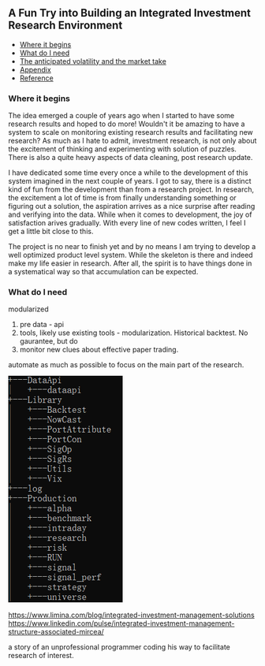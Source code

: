 #

## A Fun Try into Building an Integrated Investment Research Environment

- [Where it begins](#beg)
- [What do I need](#need)
- [The anticipated volatility and the market take](#info)
- [Appendix](#appendix)
- [Reference](#ref)

### Where it begins <a name="beg"></a>

The idea emerged a couple of years ago when I started to have some research results and hoped to do more! Wouldn't it be amazing to have a system to scale on monitoring existing research results and facilitating new research? As much as I hate to admit, investment research, is not only about the excitement of thinking and experimenting with solution of puzzles. There is also a quite heavy aspects of data cleaning, post research update.

I have dedicated some time every once a while to the development of this system imagined in the next couple of years. I got to say, there is a distinct kind of fun from the development than from a research project. In research, the excitement a lot of time is from finally understanding something or figuring out a solution, the aspiration arrives as a nice surprise after reading and verifying into the data. While when it comes to development, the joy of satisfaction arives gradually. With every line of new codes written, I feel I get a little bit close to this.

The project is no near to finish yet and by no means I am trying to develop a well optimized product level system. While the skeleton is there and indeed make my life easier in research. After all, the spirit is to have things done in a systematical way so that accumulation can be expected. 

### What do I need <a name="need"></a>

modularized

1. pre data - api
2. tools, likely use existing tools - modularization. Historical backtest. No gaurantee, but do
3. monitor new clues about effective paper trading. 

automate as much as possible to focus on the main part of the research.

![System](https://raw.githubusercontent.com/SkyBlueRW/SkyBlueRW.github.io/main/_posts/asset/system.png)

https://www.limina.com/blog/integrated-investment-management-solutions
https://www.linkedin.com/pulse/integrated-investment-management-structure-associated-mircea/


a story of an unprofessional programmer coding his way to facilitate research of interest.
